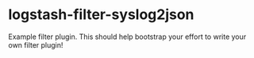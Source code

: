 # logstash-filter-syslog2json
Example filter plugin. This should help bootstrap your effort to write your own filter plugin!
